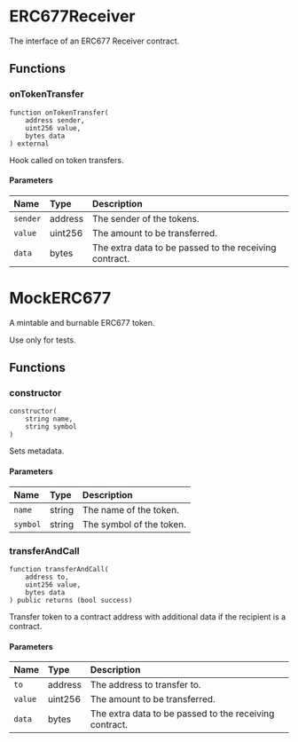 # ERC677Receiver

The interface of an ERC677 Receiver contract.

## Functions

### onTokenTransfer

```solidity
function onTokenTransfer(
    address sender,
    uint256 value,
    bytes data
) external
```

Hook called on token transfers.

#### Parameters

| Name | Type | Description |
| :--- | :--- | :---------- |
| `sender` | address | The sender of the tokens. |
| `value` | uint256 | The amount to be transferred. |
| `data` | bytes | The extra data to be passed to the receiving contract. |

# MockERC677

A mintable and burnable ERC677 token.

Use only for tests.

## Functions

### constructor

```solidity
constructor(
    string name,
    string symbol
) 
```

Sets metadata.

#### Parameters

| Name | Type | Description |
| :--- | :--- | :---------- |
| `name` | string | The name of the token. |
| `symbol` | string | The symbol of the token. |

### transferAndCall

```solidity
function transferAndCall(
    address to,
    uint256 value,
    bytes data
) public returns (bool success)
```

Transfer token to a contract address with additional data if the recipient is a contract.

#### Parameters

| Name | Type | Description |
| :--- | :--- | :---------- |
| `to` | address | The address to transfer to. |
| `value` | uint256 | The amount to be transferred. |
| `data` | bytes | The extra data to be passed to the receiving contract. |

